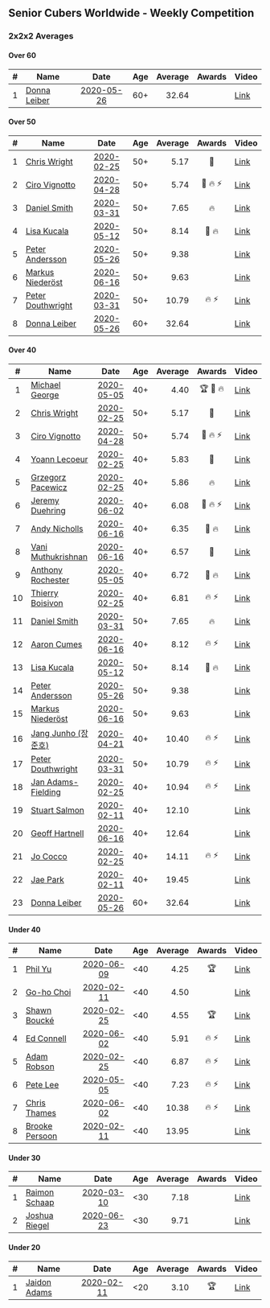 ## Senior Cubers Worldwide - Weekly Competition
### 2x2x2 Averages

#### Over 60

| # | Name | Date | Age | Average | Awards | Video |
| :--: | -- | :--: | :--: | --: | :--: | -- |
| 1 | [Donna Leiber](../persons/donna_leiber.md) | [2020-05-26](results/2020-05-26.md) | 60+ | 32.64 |  | [Link](https://www.facebook.com/events/688407551989463/permalink/690853598411525/) |

#### Over 50

| # | Name | Date | Age | Average | Awards | Video |
| :--: | -- | :--: | :--: | --: | :--: | -- |
| 1 | [Chris Wright](../persons/chris_wright.md) | [2020-02-25](results/2020-02-25.md) | 50+ | 5.17 | 🥈 | [Link](https://www.facebook.com/events/2972213492840148/permalink/2980258662035631/) |
| 2 | [Ciro Vignotto](../persons/ciro_vignotto.md) | [2020-04-28](results/2020-04-28.md) | 50+ | 5.74 | 🥈 🔥 ⚡ | [Link](https://www.facebook.com/events/535188653858103/permalink/535791083797860/) |
| 3 | [Daniel Smith](../persons/daniel_smith.md) | [2020-03-31](results/2020-03-31.md) | 50+ | 7.65 | 🔥 | [Link](https://www.facebook.com/events/637372103486119/permalink/640639133159416/) |
| 4 | [Lisa Kucala](../persons/lisa_kucala.md) | [2020-05-12](results/2020-05-12.md) | 50+ | 8.14 | 🥉 🔥 | [Link](https://www.facebook.com/events/546188069600739/permalink/547730619446484/) |
| 5 | [Peter Andersson](../persons/peter_andersson.md) | [2020-05-26](results/2020-05-26.md) | 50+ | 9.38 |  | [Link](https://www.facebook.com/events/688407551989463/permalink/690673085096243/) |
| 6 | [Markus Niederöst](../persons/markus_niederost.md) | [2020-06-16](results/2020-06-16.md) | 50+ | 9.63 |  | [Link](https://www.facebook.com/events/604103587178706/permalink/608554836733581/) |
| 7 | [Peter Douthwright](../persons/peter_douthwright.md) | [2020-03-31](results/2020-03-31.md) | 50+ | 10.79 | 🔥 ⚡ | [Link](https://www.facebook.com/events/637372103486119/permalink/641080066448656/) |
| 8 | [Donna Leiber](../persons/donna_leiber.md) | [2020-05-26](results/2020-05-26.md) | 60+ | 32.64 |  | [Link](https://www.facebook.com/events/688407551989463/permalink/690853598411525/) |

#### Over 40

| # | Name | Date | Age | Average | Awards | Video |
| :--: | -- | :--: | :--: | --: | :--: | -- |
| 1 | [Michael George](../persons/michael_george.md) | [2020-05-05](results/2020-05-05.md) | 40+ | 4.40 | 🏆 🥇 🔥 | [Link](https://www.facebook.com/events/3313106775587396/permalink/3315206338710773/) |
| 2 | [Chris Wright](../persons/chris_wright.md) | [2020-02-25](results/2020-02-25.md) | 50+ | 5.17 | 🥈 | [Link](https://www.facebook.com/events/2972213492840148/permalink/2980258662035631/) |
| 3 | [Ciro Vignotto](../persons/ciro_vignotto.md) | [2020-04-28](results/2020-04-28.md) | 50+ | 5.74 | 🥈 🔥 ⚡ | [Link](https://www.facebook.com/events/535188653858103/permalink/535791083797860/) |
| 4 | [Yoann Lecoeur](../persons/yoann_lecoeur.md) | [2020-02-25](results/2020-02-25.md) | 40+ | 5.83 | 🥉 | [Link](https://www.facebook.com/events/2972213492840148/permalink/2982133431848154/) |
| 5 | [Grzegorz Pacewicz](../persons/grzegorz_pacewicz.md) | [2020-02-25](results/2020-02-25.md) | 40+ | 5.86 | 🔥 | [Link](https://www.facebook.com/events/2972213492840148/permalink/2983614901700007/) |
| 6 | [Jeremy Duehring](../persons/jeremy_duehring.md) | [2020-06-02](results/2020-06-02.md) | 40+ | 6.08 | 🥈 🔥 ⚡ | [Link](https://www.facebook.com/events/3373950429496747/permalink/3374457722779351/) |
| 7 | [Andy Nicholls](../persons/andy_nicholls.md) | [2020-06-16](results/2020-06-16.md) | 40+ | 6.35 | 🥈 🔥 | [Link](https://www.facebook.com/events/604103587178706/permalink/606533430269055/) |
| 8 | [Vani Muthukrishnan](../persons/vani_muthukrishnan.md) | [2020-06-16](results/2020-06-16.md) | 40+ | 6.57 | 🥉 | [Link](https://www.facebook.com/events/604103587178706/permalink/604854257103639/) |
| 9 | [Anthony Rochester](../persons/anthony_rochester.md) | [2020-05-05](results/2020-05-05.md) | 40+ | 6.72 | 🥈 🔥 | [Link](https://www.facebook.com/events/3313106775587396/permalink/3313878432176897/) |
| 10 | [Thierry Boisivon](../persons/thierry_boisivon.md) | [2020-02-25](results/2020-02-25.md) | 40+ | 6.81 | 🔥 ⚡ | [Link](https://www.facebook.com/events/2972213492840148/permalink/2984510984943732/) |
| 11 | [Daniel Smith](../persons/daniel_smith.md) | [2020-03-31](results/2020-03-31.md) | 50+ | 7.65 | 🔥 | [Link](https://www.facebook.com/events/637372103486119/permalink/640639133159416/) |
| 12 | [Aaron Cumes](../persons/aaron_cumes.md) | [2020-06-16](results/2020-06-16.md) | 40+ | 8.12 | 🔥 ⚡ | [Link](https://www.facebook.com/events/604103587178706/permalink/604172153838516/) |
| 13 | [Lisa Kucala](../persons/lisa_kucala.md) | [2020-05-12](results/2020-05-12.md) | 50+ | 8.14 | 🥉 🔥 | [Link](https://www.facebook.com/events/546188069600739/permalink/547730619446484/) |
| 14 | [Peter Andersson](../persons/peter_andersson.md) | [2020-05-26](results/2020-05-26.md) | 50+ | 9.38 |  | [Link](https://www.facebook.com/events/688407551989463/permalink/690673085096243/) |
| 15 | [Markus Niederöst](../persons/markus_niederost.md) | [2020-06-16](results/2020-06-16.md) | 50+ | 9.63 |  | [Link](https://www.facebook.com/events/604103587178706/permalink/608554836733581/) |
| 16 | [Jang Junho (장준호)](../persons/jang_junho.md) | [2020-04-21](results/2020-04-21.md) | 40+ | 10.40 | 🔥 ⚡ | [Link](https://www.facebook.com/events/880278499062375/permalink/884489028641322/) |
| 17 | [Peter Douthwright](../persons/peter_douthwright.md) | [2020-03-31](results/2020-03-31.md) | 50+ | 10.79 | 🔥 ⚡ | [Link](https://www.facebook.com/events/637372103486119/permalink/641080066448656/) |
| 18 | [Jan Adams-Fielding](../persons/jan_adams-fielding.md) | [2020-02-25](results/2020-02-25.md) | 40+ | 10.94 | 🔥 ⚡ | [Link](https://www.facebook.com/events/2972213492840148/permalink/2982607318467432/) |
| 19 | [Stuart Salmon](../persons/stuart_salmon.md) | [2020-02-11](results/2020-02-11.md) | 40+ | 12.10 |  | [Link](https://www.facebook.com/events/176704156956327/permalink/181182663175143/) |
| 20 | [Geoff Hartnell](../persons/geoff_hartnell.md) | [2020-06-16](results/2020-06-16.md) | 40+ | 12.64 |  | [Link](https://www.facebook.com/events/604103587178706/permalink/605594297029635/) |
| 21 | [Jo Cocco](../persons/jo_cocco.md) | [2020-02-25](results/2020-02-25.md) | 40+ | 14.11 | 🔥 ⚡ | [Link](https://www.facebook.com/events/2972213492840148/permalink/2981767918551372/) |
| 22 | [Jae Park](../persons/jae_park.md) | [2020-02-11](results/2020-02-11.md) | 40+ | 19.45 |  | [Link](https://www.facebook.com/events/176704156956327/permalink/177449880215088/) |
| 23 | [Donna Leiber](../persons/donna_leiber.md) | [2020-05-26](results/2020-05-26.md) | 60+ | 32.64 |  | [Link](https://www.facebook.com/events/688407551989463/permalink/690853598411525/) |

#### Under 40

| # | Name | Date | Age | Average | Awards | Video |
| :--: | -- | :--: | :--: | --: | :--: | -- |
| 1 | [Phil Yu](../persons/phil_yu.md) | [2020-06-09](results/2020-06-09.md) | <40 | 4.25 | 🏆 | [Link](https://www.facebook.com/events/903549840109576/permalink/904458400018720/) |
| 2 | [Go-ho Choi](../persons/go-ho_choi.md) | [2020-02-11](results/2020-02-11.md) | <40 | 4.50 |  | [Link](https://www.facebook.com/events/176704156956327/permalink/178287783464631/) |
| 3 | [Shawn Boucké](../persons/shawn_boucke.md) | [2020-02-25](results/2020-02-25.md) | <40 | 4.55 | 🏆 | [Link](https://www.facebook.com/events/2972213492840148/permalink/2975010722560425/) |
| 4 | [Ed Connell](../persons/ed_connell.md) | [2020-06-02](results/2020-06-02.md) | <40 | 5.91 | 🔥 ⚡ | [Link](https://www.facebook.com/events/3373950429496747/permalink/3381586012066522/) |
| 5 | [Adam Robson](../persons/adam_robson.md) | [2020-02-25](results/2020-02-25.md) | <40 | 6.87 | 🔥 ⚡ | [Link](https://www.facebook.com/events/2972213492840148/permalink/2979462932115204/) |
| 6 | [Pete Lee](../persons/pete_lee.md) | [2020-05-05](results/2020-05-05.md) | <40 | 7.23 | 🔥 ⚡ | [Link](https://www.facebook.com/events/3313106775587396/permalink/3316052955292778/) |
| 7 | [Chris Thames](../persons/chris_thames.md) | [2020-06-02](results/2020-06-02.md) | <40 | 10.38 | 🔥 ⚡ | [Link](https://www.facebook.com/events/3373950429496747/permalink/3377868829104907/) |
| 8 | [Brooke Persoon](../persons/brooke_persoon.md) | [2020-02-11](results/2020-02-11.md) | <40 | 13.95 |  | [Link](https://www.facebook.com/events/176704156956327/permalink/181292296497513/) |

#### Under 30

| # | Name | Date | Age | Average | Awards | Video |
| :--: | -- | :--: | :--: | --: | :--: | -- |
| 1 | [Raimon Schaap](../persons/raimon_schaap.md) | [2020-03-10](results/2020-03-10.md) | <30 | 7.18 |  | [Link](https://www.facebook.com/events/654143022005686/permalink/657641461655842/) |
| 2 | [Joshua Riegel](../persons/joshua_riegel.md) | [2020-06-23](results/2020-06-23.md) | <30 | 9.71 |  | [Link](https://www.facebook.com/events/722150235200875/permalink/725673131515252/) |

#### Under 20

| # | Name | Date | Age | Average | Awards | Video |
| :--: | -- | :--: | :--: | --: | :--: | -- |
| 1 | [Jaidon Adams](../persons/jaidon_adams.md) | [2020-02-11](results/2020-02-11.md) | <20 | 3.10 | 🏆 | [Link](https://www.facebook.com/events/176704156956327/permalink/180633799896696/) |


<!-- Global site tag (gtag.js) - Google Analytics -->
<script async src="https://www.googletagmanager.com/gtag/js?id=UA-86348435-3"></script>
<script>window.dataLayer = window.dataLayer || []; function gtag() {dataLayer.push(arguments);} gtag('js', new Date()); gtag('config', 'UA-86348435-3');</script>
